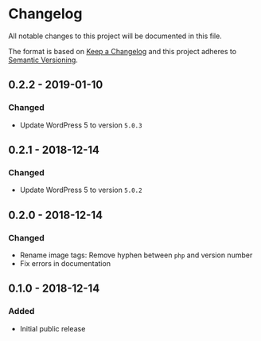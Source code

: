 # Changelog

All notable changes to this project will be documented in this file.

The format is based on [Keep a Changelog](http://keepachangelog.com/en/1.0.0/)
and this project adheres to [Semantic Versioning](http://semver.org/spec/v2.0.0.html).

## 0.2.2 - 2019-01-10

### Changed
- Update WordPress 5 to version `5.0.3`

## 0.2.1 - 2018-12-14

### Changed
- Update WordPress 5 to version `5.0.2`

## 0.2.0 - 2018-12-14

### Changed
- Rename image tags: Remove hyphen between `php` and version number
- Fix errors in documentation

## 0.1.0 - 2018-12-14

### Added
- Initial public release
